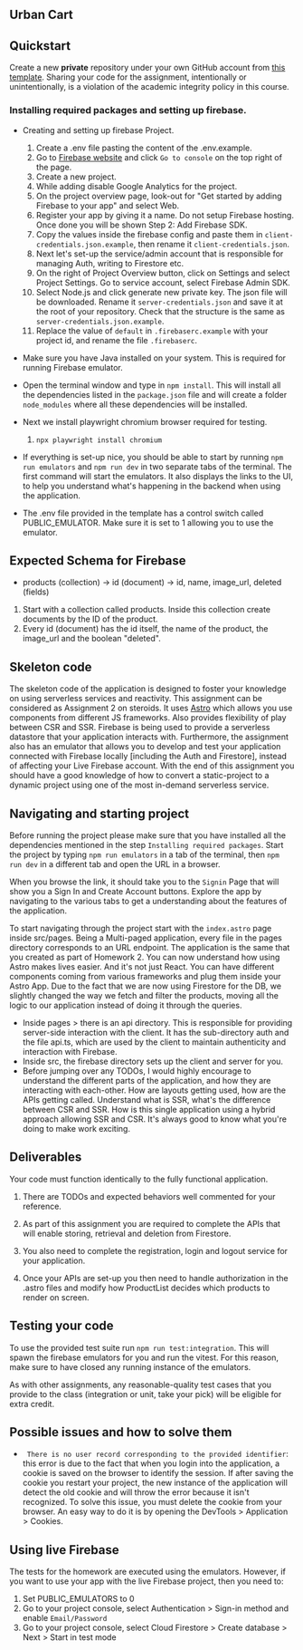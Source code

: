## **Urban Cart**
## Quickstart

Create a new **private** repository under your own GitHub account
from [this template](https://github.com/swad-cs-uic/homework3-f24). Sharing your
code for the assignment, intentionally or unintentionally, is a violation of the
academic integrity policy in this course.

### Installing required packages and setting up firebase.

-   Creating and setting up firebase Project.

    1.  Create a .env file pasting the content of the .env.example.
    1.  Go to [Firebase website](https://firebase.google.com) and click `Go to console` on the top right of the page.
    1.  Create a new project.
    1.  While adding disable Google Analytics for the project.
    1.  On the project overview page, look-out for "Get started by adding Firebase to your app" and select Web.
    1.  Register your app by giving it a name. Do not setup Firebase hosting. Once done you will be shown Step 2: Add Firebase SDK.
    1.  Copy the values inside the firebase config and paste them in `client-credentials.json.example`, then rename it `client-credentials.json`.
    1.  Next let's set-up the service/admin account that is responsible for managing Auth, writing to Firestore etc.
    1.  On the right of Project Overview button, click on Settings and select Project Settings. Go to service account, select Firebase Admin SDK.
    1.  Select Node.js and click generate new private key. The json file will be downloaded. Rename it `server-credentials.json` and save it at the root of your repository. Check that the structure is the same as `server-credentials.json.example`.
    1.  Replace the value of `default` in `.firebaserc.example` with your project id, and rename the file `.firebaserc`.

-   Make sure you have Java installed on your system. This is required for running Firebase emulator.
-   Open the terminal window and type in `npm install`. This will install all the dependencies listed in the `package.json` file and will create a folder `node_modules` where all these dependencies will be installed.
-   Next we install playwright chromium browser required for testing.
    1. `npx playwright install chromium`
-   If everything is set-up nice, you should be able to start by running `npm run emulators` and `npm run dev` in two separate tabs of the terminal. The first command will start the emulators. It also displays the links to the UI, to help you understand what's happening in the backend when using the application.
-   The .env file provided in the template has a control switch called PUBLIC_EMULATOR. Make sure it is set to 1 allowing you to use the emulator.

## Expected Schema for Firebase

-   products (collection) -> id (document) -> id, name, image_url, deleted (fields)

1. Start with a collection called products. Inside this collection create documents by the ID of the product.
2. Every id (document) has the id itself, the name of the product, the image_url and the boolean "deleted".

## Skeleton code

The skeleton code of the application is designed to foster your knowledge on using serverless services and reactivity. This assignment can be considered as Assignment 2 on steroids. It uses [Astro](https://astro.build/) which allows you use components from different JS frameworks. Also provides flexibility of play between CSR and SSR. Firebase is being used to provide a serverless datastore that your application interacts with. Furthermore, the assignment also has an emulator that allows you to develop and test your application connected with Firebase locally [including the Auth and Firestore], instead of affecting your Live Firebase account. With the end of this assignment you should have a good knowledge of how to convert a static-project to a dynamic project using one of the most in-demand serverless service.

## Navigating and starting project

Before running the project please make sure that you have installed all the dependencies mentioned in the step `Installing required packages`. Start the project by typing `npm run emulators` in a tab of the terminal, then `npm run dev` in a different tab and open the URL in a browser.

When you browse the link, it should take you to the `Signin` Page that will show you a Sign In and Create Account buttons. Explore the app by navigating to the various tabs to get a understanding about the features of the application.

To start navigating through the project start with the `index.astro` page inside src/pages. Being a Multi-paged application, every file in the pages directory corresponds to an URL endpoint.
The application is the same that you created as part of Homework 2. You can now understand how using Astro makes lives easier. And it's not just React. You can have different components coming from various frameworks and plug them inside your Astro App.
Due to the fact that we are now using Firestore for the DB, we slightly changed the way we fetch and filter the products, moving all the logic to our application instead of doing it through the queries.

-   Inside pages > there is an api directory. This is responsible for providing server-side interaction with the client. It has the sub-directory auth and the file api.ts, which are used by the client to maintain authenticity and interaction with Firebase.
-   Inside src, the firebase directory sets up the client and server for you.
-   Before jumping over any TODOs, I would highly encourage to understand the different parts of the application, and how they are interacting with each-other. How are layouts getting used, how are the APIs getting called. Understand what is SSR, what's the difference between CSR and SSR. How is this single application using a hybrid approach allowing SSR and CSR. It's always good to know what you're doing to make work exciting.

## Deliverables

Your code must function identically to the fully functional application.

1. There are TODOs and expected behaviors well commented for your reference.

2. As part of this assignment you are required to complete the APIs that will enable storing, retrieval and deletion from Firestore.

3. You also need to complete the registration, login and logout service for your application.

4. Once your APIs are set-up you then need to handle authorization in the .astro files and modify how ProductList decides which products to render on screen.

## Testing your code

To use the provided test suite run `npm run test:integration`. This will spawn the firebase emulators for you and run the vitest. For this reason, make sure to have closed any running instance of the emulators.

As with other assignments, any reasonable-quality test cases that you provide to the class (integration or unit, take your pick) will be eligible for extra credit.

## Possible issues and how to solve them

-   ` There is no user record corresponding to the provided identifier`: this error is due to the fact that when you login into the application, a cookie is saved on the browser to identify the session. If after saving the cookie you restart your project, the new instance of the application will detect the old cookie and will throw the error because it isn't recognized. To solve this issue, you must delete the cookie from your browser. An easy way to do it is by opening the DevTools > Application > Cookies.

## Using live Firebase

The tests for the homework are executed using the emulators. However, if you want to use your app with the live Firebase project, then you need to:

1. Set PUBLIC_EMULATORS to 0
1. Go to your project console, select Authentication > Sign-in method and enable `Email/Password`
1. Go to your project console, select Cloud Firestore > Create database > Next > Start in test mode


